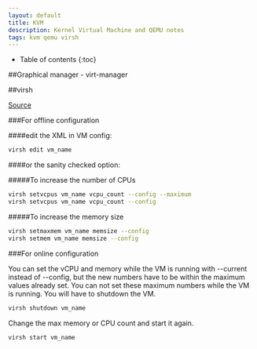 ```yaml
---
layout: default
title: KVM
description: Kernel Virtual Machine and QEMU notes
tags: kvm qemu virsh
---
```


* Table of contents
{:toc}

##Graphical manager - virt-manager

[//]: # (TODO: bridge adapter, network)

##virsh

[Source](https://serverfault.com/questions/403561/change-amount-of-ram-and-cpu-cores-in-kvm)

###For offline configuration

####edit the XML in VM config:
```sh
virsh edit vm_name
```

####or the sanity checked option:

#####To increase the number of CPUs

```sh
virsh setvcpus vm_name vcpu_count --config --maximum
virsh setvcpus vm_name vcpu_count --config
```

#####To increase the memory size

```sh
virsh setmaxmem vm_name memsize --config
virsh setmem vm_name memsize --config
```

###For online configuration

You can set the vCPU and memory while the VM is running with --current instead of --config, but the new numbers have to be within the maximum values already set. You can not set these maximum numbers while the VM is running. You will have to shutdown the VM.
```sh
virsh shutdown vm_name
```
Change the max memory or CPU count and start it again.
```sh
virsh start vm_name
```

